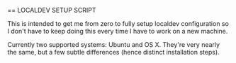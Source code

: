 == LOCALDEV SETUP SCRIPT

This is intended to get me from zero to fully setup localdev configuration so I don't have to keep doing this every time I have to work on a new machine.

Currently two supported systems: Ubuntu and OS X. They're very nearly the same, but a few subtle differences (hence distinct installation steps).
